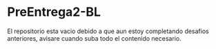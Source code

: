 # PreEntrega2-BL

El repositorio esta vacio debido a que aun estoy completando desafios anteriores, avisare cuando suba todo el contenido necesario.
